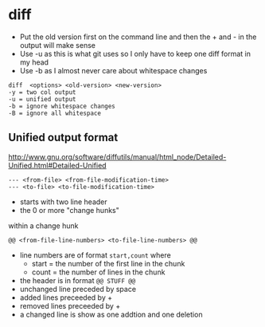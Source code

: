 # diff

* Put the old version first on the command line and then the + and - in the output will make sense
* Use -u as this is what git uses so I only have to keep one diff format in my head
* Use -b as I almost never care about whitespace changes


```
diff  <options> <old-version> <new-version>
-y = two col output
-u = unified output
-b = ignore whitespace changes
-B = ignore all whitespace
```

## Unified output format

http://www.gnu.org/software/diffutils/manual/html_node/Detailed-Unified.html#Detailed-Unified

```
--- <from-file> <from-file-modification-time>
--- <to-file> <to-file-modification-time>
```

* starts with two line header
* the 0 or more "change hunks"

within a change hunk

```
@@ <from-file-line-numbers> <to-file-line-numbers> @@
```

* line numbers are of format `start,count` where
    * start = the number of the first line in the chunk
    * count = the number of lines in the chunk
* the header is in format `@@ STUFF @@`
* unchanged line preceded by space
* added lines preceeded by +
* removed lines preceeded by +
* a changed line is show as one addtion and one deletion
